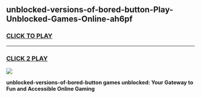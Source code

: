 
## unblocked-versions-of-bored-button-Play-Unblocked-Games-Online-ah6pf
<h3>
<a href="https://premium76.site?title=unblocked-versions-of-bored-button&ref=25A">CLICK TO PLAY</a></h3>
<hr>

<h3>
<a href="https://premium76.site?title=unblocked-versions-of-bored-button&ref=25A">CLICK 2 PLAY</a>
  
</h3>

<a href="https://premium76.site?title=unblocked-versions-of-bored-button&ref=25A"><img src="https://clearcache.store/games.png"></a>


**unblocked-versions-of-bored-button games unblocked: Your Gateway to Fun and Accessible Online Gaming**
